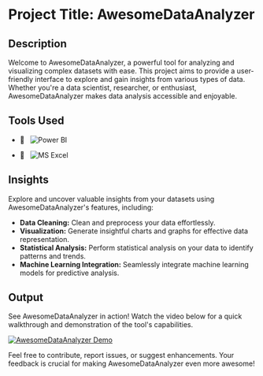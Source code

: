# Project Title: AwesomeDataAnalyzer

## Description
Welcome to AwesomeDataAnalyzer, a powerful tool for analyzing and visualizing complex datasets with ease. This project aims to provide a user-friendly interface to explore and gain insights from various types of data. Whether you're a data scientist, researcher, or enthusiast, AwesomeDataAnalyzer makes data analysis accessible and enjoyable.

## Tools Used
- 📱 &nbsp;
![Power BI](https://img.shields.io/badge/PowerBI-Green?style=social&logo=powerbi&logoColor=White&labelColor=yellow)

- 🔧 &nbsp;
  ![MS Excel](https://img.shields.io/badge/Excel-Green?logo=Microsoft%20Excel&labelColor=red)


## Insights
Explore and uncover valuable insights from your datasets using AwesomeDataAnalyzer's features, including:
- **Data Cleaning:** Clean and preprocess your data effortlessly.
- **Visualization:** Generate insightful charts and graphs for effective data representation.
- **Statistical Analysis:** Perform statistical analysis on your data to identify patterns and trends.
- **Machine Learning Integration:** Seamlessly integrate machine learning models for predictive analysis.

## Output
See AwesomeDataAnalyzer in action! Watch the video below for a quick walkthrough and demonstration of the tool's capabilities.

[![AwesomeDataAnalyzer Demo](link-to-your-demo-video-thumbnail)](link-to-your-demo-video)

Feel free to contribute, report issues, or suggest enhancements. Your feedback is crucial for making AwesomeDataAnalyzer even more awesome!
